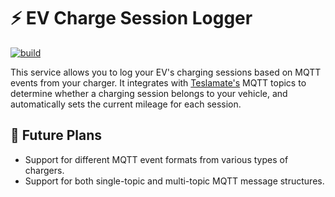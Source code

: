 # ⚡ EV Charge Session Logger
[![build](https://github.com/sanderdona/charger-service/actions/workflows/ci-build-and-tag.yml/badge.svg)](https://github.com/sanderdona/charger-service/actions/workflows/master.yml)

This service allows you to log your EV's charging sessions based on MQTT events from your charger.
It integrates with [Teslamate's](https://github.com/adriankumpf/teslamate) MQTT topics to determine whether a charging session belongs to your vehicle, 
and automatically sets the current mileage for each session.

## 🚀 Future Plans

- Support for different MQTT event formats from various types of chargers.
- Support for both single-topic and multi-topic MQTT message structures.